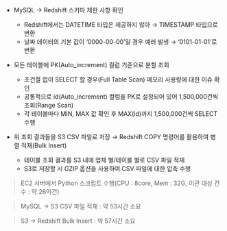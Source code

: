 
*  MySQL → Redshift 스키마 제한 사항 확인
    *  Redshift에서는 DATETIME 타입은 제공하지 않아 → TIMESTAMP 타입으로 변환
    *  날짜 데이터의 기본 값이 ‘0000-00-00’일 경우 예러 발생 → ‘0101-01-01’로 변환

* 모든 테이블에 PK(Auto_increment) 컬럼 기준으로 분할 조회
    * 조건절 없이 SELECT 할 경우(Full Table Scan) 메모리 사용량에 대한 이슈 확인
    *  공통적으로 id(Auto_increment) 컬럼을 PK로 설정되어 있어 1,500,000건씩 조회(Range Scan)
    *  각 테이블마다 MIN, MAX 값 확인 후 MAX(id)까지 1,500,000건씩 SELECT 수행
*  위 조회 결과들을 S3 CSV 파일로 저장 → Redshift COPY 명령어를 활용하여 병렬 적재(Bulk Insert)
    * 테이블 조회 결과를 S3 내에 업체 별/테이블 별로 CSV 파일 적재
    *  S3로 저장할 시 GZIP 옵션을 사용하여 CSV 파일에 대한 압축 수행


> EC2 서버에서 Python 스크립트 수행(CPU : 8core, Mem : 32G, 이관 대상 건수 : 약 26억건)

> MySQL → S3 CSV 파일 적재 : 약 53시간 소요

> S3 → Redshift Bulk Insert : 약 57시간 소요
